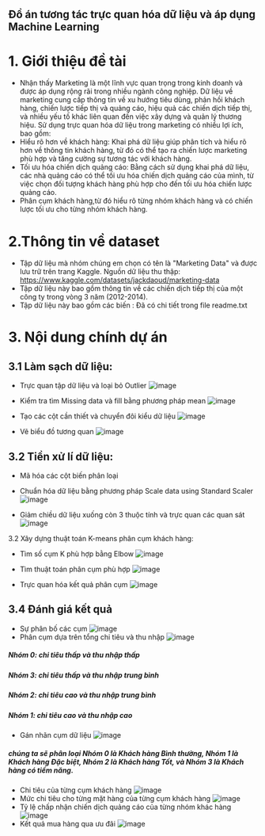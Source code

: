  Đồ án tương tác trực quan hóa dữ liệu và áp dụng Machine Learning
---------------------------------------
# 1. Giới thiệu đề tài
- Nhận thấy Marketing là một lĩnh vực quan trọng trong kinh doanh và được áp dụng rộng rãi trong nhiều ngành công nghiệp. Dữ liệu về marketing cung cấp thông tin về xu hướng tiêu dùng, phản hồi khách hàng, chiến lược tiếp thị và quảng cáo, hiệu quả các chiến dịch tiếp thị, và nhiều yếu tố khác liên quan đến việc xây dựng và quản lý thương hiệu.
Sử dụng trực quan hóa dữ liệu trong marketing có nhiều lợi ích, bao gồm:
-	Hiểu rõ hơn về khách hàng: Khai phá dữ liệu giúp phân tích và hiểu rõ hơn về thông tin khách hàng, từ đó có thể tạo ra chiến lược marketing phù hợp và tăng cường sự tương tác với khách hàng.
- Tối ưu hóa chiến dịch quảng cáo: Bằng cách sử dụng khai phá dữ liệu, các nhà quảng cáo có thể tối ưu hóa chiến dịch quảng cáo của mình, từ việc chọn đối tượng khách hàng phù hợp cho đến tối ưu hóa chiến lược quảng cáo.
- Phân cụm khách hàng,từ đó hiểu rõ từng nhóm khách hàng và có chiến lược tối ưu cho từng nhóm khách hàng.
# 2.Thông tin về dataset
- Tập dữ liệu mà nhóm chúng em chọn có tên là "Marketing Data" và được lưu trữ trên trang Kaggle. Nguồn dữ liệu thu thập: https://www.kaggle.com/datasets/jackdaoud/marketing-data 
- Tập dữ liệu này bao gồm thông tin về các chiến dịch tiếp thị của một công ty trong vòng 3 năm (2012-2014). 
- Tập dữ liệu này bao gồm các biến : Đã có chi tiết trong file readme.txt
# 3. Nội dung chính dự án
## 3.1 Làm sạch dữ liệu:
- Trực quan tập dữ liệu và loại bỏ Outlier
![image](https://github.com/nguyenthanhhungDE/Data-Visualization/assets/134383281/d5cab3f7-612f-4440-8c8c-b433d3c8e6c0)

- Kiểm tra tìm Missing data và fill bằng phương pháp mean
![image](https://github.com/nguyenthanhhungDE/Data-Visualization/assets/134383281/26558368-9b85-41d3-8616-197e1d1725b3)

- Tạo các cột cần thiết và chuyển đôi kiểu dữ liệu
![image](https://github.com/nguyenthanhhungDE/Data-Visualization/assets/134383281/89678a70-4f02-4cb6-b939-749519b9e47c)

- Vẽ biểu đồ tương quan
![image](https://github.com/nguyenthanhhungDE/Data-Visualization/assets/134383281/006fdf43-c960-4080-b6d9-3afda0b24c14)

## 3.2 Tiền xử lí dữ liệu:
- Mã hóa các cột biến phân loại
- Chuẩn hóa dữ liệu bằng phương pháp Scale data using Standard Scaler
![image](https://github.com/nguyenthanhhungDE/Data-Visualization/assets/134383281/91d0b4ac-f9d8-4f98-9106-96d66e5071c0)

- Giảm chiều dữ liệu xuống còn 3 thuộc tính và trực quan các quan sát
![image](https://github.com/nguyenthanhhungDE/Data-Visualization/assets/134383281/7848b236-ad6f-4b2e-8979-f8f0ab17c057)

3.2 Xây dựng thuật toán K-means phân cụm khách hàng:
- Tìm số cụm K phù hợp bằng Elbow
![image](https://github.com/nguyenthanhhungDE/Data-Visualization/assets/134383281/7079541a-69a7-4b47-8773-e8f361a3b54e)
- Tìm thuật toán phân cụm phù hợp
![image](https://github.com/nguyenthanhhungDE/Data-Visualization/assets/134383281/1770d568-f25c-4a9f-a73f-85de08791ff0)

- Trực quan hóa kết quả phân cụm
![image](https://github.com/nguyenthanhhungDE/Data-Visualization/assets/134383281/258460fd-168e-4fe6-af9a-41e969bad26e)
## 3.4 Đánh giá kết quả
- Sự phân bố các cụm
![image](https://github.com/nguyenthanhhungDE/Data-Visualization/assets/134383281/3d9293a2-f34a-44ff-b76f-8020a3c8ae6b)
- Phân cụm dựa trên tổng chi tiêu và thu nhập
![image](https://github.com/nguyenthanhhungDE/Data-Visualization/assets/134383281/4237ef6b-04ee-465e-83d0-064ce0d20ac8)
##### Nhóm 0: chi tiêu thấp và thu nhập thấp
##### Nhóm 3: chi tiêu thấp và thu nhập trung bình
##### Nhóm 2: chi tiêu cao và thu nhập trung bình
##### Nhóm 1: chi tiêu cao và thu nhập cao
- Gán nhãn cụm dữ liệu
![image](https://github.com/nguyenthanhhungDE/Data-Visualization/assets/134383281/6c29ecf7-5040-4fee-89ed-4b0131b1c8f4)
##### chúng ta sẽ phân loại Nhóm 0 là Khách hàng Bình thường, Nhóm 1 là Khách hàng Đặc biệt, Nhóm 2 là Khách hàng Tốt, và Nhóm 3 là Khách hàng có tiềm năng.
- Chi tiêu của từng cụm khách hàng
![image](https://github.com/nguyenthanhhungDE/Data-Visualization/assets/134383281/af4c79f8-3d04-4a72-9910-aa1cc7f0de70)
- Mức chi tiêu cho từng mặt hàng của từng cụm khách hàng
![image](https://github.com/nguyenthanhhungDE/Data-Visualization/assets/134383281/6ceda3b9-deac-4ca2-9d19-0d95b61ec374)
- Tỷ lệ chấp nhận chiến dịch quảng cáo của từng nhóm khác hàng
![image](https://github.com/nguyenthanhhungDE/Data-Visualization/assets/134383281/31bc4d00-1d64-440e-9d58-cabf86c1c00f)
- Kết quả mua hàng qua ưu đãi
![image](https://github.com/nguyenthanhhungDE/Data-Visualization/assets/134383281/501ed6c6-b1b8-4ac9-9919-cb8fb8b12917)
